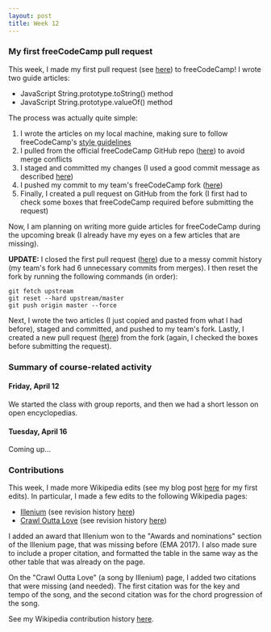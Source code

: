 ```yaml
---
layout: post
title: Week 12
---
```


### My first freeCodeCamp pull request

This week, I made my first pull request (see [here](https://github.com/freeCodeCamp/freeCodeCamp/pull/35848)) to freeCodeCamp!
I wrote two guide articles:
- JavaScript String.prototype.toString() method
- JavaScript String.prototype.valueOf() method

The process was actually quite simple:
1. I wrote the articles on my local machine, making sure to follow freeCodeCamp's [style guidelines](https://github.com/freeCodeCamp/freeCodeCamp/blob/master/docs/style-guide-for-guide-articles.md)
2. I pulled from the official freeCodeCamp GitHub repo ([here](https://github.com/freeCodeCamp/freeCodeCamp)) to avoid merge conflicts
3. I staged and committed my changes (I used a good commit message as described [here](https://github.com/freeCodeCamp/freeCodeCamp/blob/master/docs/how-to-work-on-guide-articles.md))
4. I pushed my commit to my team's freeCodeCamp fork ([here](https://github.com/hunter-college-ossd-spr19/freeCodeCamp))
5. Finally, I created a pull request on GitHub from the fork (I first had to check some boxes that freeCodeCamp required before submitting the request)

Now, I am planning on writing more guide articles for freeCodeCamp during the upcoming break (I already have my eyes on a few articles that are missing).

**UPDATE:** I closed the first pull request ([here](https://github.com/freeCodeCamp/freeCodeCamp/pull/35848)) due to a messy commit history (my team's fork
had 6 unnecessary commits from merges). I then reset the fork by running the following commands (in order):
```
git fetch upstream
git reset --hard upstream/master
git push origin master --force
```
Next, I wrote the two articles (I just copied and pasted from what I had before), staged and committed, and pushed to my team's fork.
Lastly, I created a new pull request ([here](https://github.com/freeCodeCamp/freeCodeCamp/pull/35850)) from the fork (again, I checked the boxes before submitting the request).

### Summary of course-related activity

#### Friday, April 12

We started the class with group reports, and then we had a short lesson on open encyclopedias.

#### Tuesday, April 16

Coming up...

### Contributions

This week, I made more Wikipedia edits (see my blog post [here](https://hunter-college-ossd-spr19.github.io/HasanAbdullah31-weekly/week10/) for my first edits).
In particular, I made a few edits to the following Wikipedia pages:
- [Illenium](https://en.wikipedia.org/wiki/Illenium) (see revision history [here](https://en.wikipedia.org/w/index.php?title=Illenium&action=history))
- [Crawl Outta Love](https://en.wikipedia.org/wiki/Crawl_Outta_Love) (see revision history [here](https://en.wikipedia.org/w/index.php?title=Crawl_Outta_Love&action=history))

I added an award that Illenium won to the "Awards and nominations" section of the Illenium page, that was missing before (EMA 2017).
I also made sure to include a proper citation, and formatted the table in the same way as the other table that was already on the page.

On the "Crawl Outta Love" (a song by Illenium) page, I added two citations that were missing (and needed). The first citation was for
the key and tempo of the song, and the second citation was for the chord progression of the song.

See my Wikipedia contribution history [here](https://en.wikipedia.org/wiki/Special:Contributions/HasanAbdullah31).
